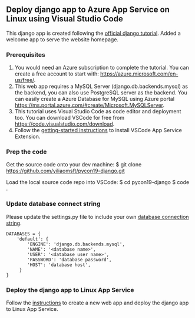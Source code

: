 ## Deploy django app to Azure App Service on Linux using Visual Studio Code

This django app is created following the [official django tutorial](https://docs.djangoproject.com/en/2.2/intro/tutorial01/). Added a welcome app to serve the website homepage.

### Prerequisites
1. You would need an Azure subscription to complete the tutorial. You can create a free account to start with: https://azure.microsoft.com/en-us/free/.  
2. This web app requires a MySQL Server (django.db.backends.mysql) as the backend, you can also use PostgreSQL server as the backend. You can easily create a Azure Database for MySQL using Azure portal https://ms.portal.azure.com/#create/Microsoft.MySQLServer.   
3. This tutorial uses Visual Studio Code as code editor and deployment too. You can download VSCode for free from https://code.visualstudio.com/download. 
4. Follow the [getting-started instructions](https://code.visualstudio.com/tutorials/app-service-extension/getting-started) to install VSCode App Service Extension. 

### Prep the code
Get the source code onto your dev machine:
$ git clone https://github.com/yiliaomsft/pycon19-django.git 

Load the local source code repo into VSCode:
$ cd pycon19-django
$ code .

### Update database connect string
Please update the settings.py file to include your own [database connection string](https://github.com/yiliaomsft/pycon19-django/blob/master/mydjangoproject/settings.py#L79).
~~~
DATABASES = {
    'default': {
        'ENGINE': 'django.db.backends.mysql',
        'NAME': '<database name>',
        'USER': '<database user name>',
        'PASSWORD': 'database password',
        'HOST': 'database host',
     }
}
~~~
### Deploy the django app to Linux App Service
Follow the [instructions](https://code.visualstudio.com/tutorials/app-service-extension/deploy-app) to create a new web app and deploy the django app to Linux App Service.

